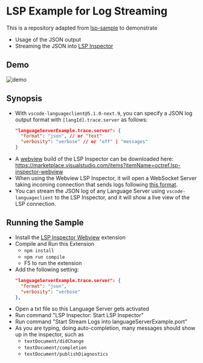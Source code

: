# LSP Example for Log Streaming

This is a repository adapted from [lsp-sample](https://github.com/Microsoft/vscode-extension-samples/tree/master/lsp-sample) to demonstrate

- Usage of the JSON output
- Streaming the JSON into [LSP Inspector](https://github.com/Microsoft/language-server-protocol-inspector)

## Demo

![demo](demo.gif)

## Synopsis

- With `vscode-languageclient@5.1.0-next.9`, you can specify a JSON log output format with `[langId].trace.server` as follows:
  ```json
  "languageServerExample.trace.server": {
    "format": "json", // or "text"
    "verbosity": "verbose" // or "off" | "messages"
  }
  ```
- A [webview](https://github.com/Microsoft/language-server-protocol-inspector/tree/master/lsp-inspector-webview) build of the LSP Inspector can be downloaded here: https://marketplace.visualstudio.com/items?itemName=octref.lsp-inspector-webview
- When using the Webview LSP Inspector, it will open a WebSocket Server taking incoming connection that sends logs following [this format](https://github.com/Microsoft/language-server-protocol-inspector#log-format).
- You can stream the JSON log of any Language Server using `vscode-languageclient` to the LSP Inspector, and it will show a live view of the LSP connection.

## Running the Sample

- Install the [LSP Inspector Webview](https://marketplace.visualstudio.com/items?itemName=octref.lsp-inspector-webview) extension
- Compile and Run this Extension
  - `npm install`
  - `npm run compile`
  - F5 to run the extension
- Add the following setting:
  ```json
  "languageServerExample.trace.server": {
    "format": "json",
    "verbosity": "verbose"
  },
  ```
- Open a txt file so this Language Server gets activated
- Run command "LSP Inspector: Start LSP Inspector"
- Run command "Start Stream Logs into languageServerExample.port"
- As you are typing, doing auto-completion, many messages should show up in the inspector, such as
  - `textDocument/didChange`
  - `textDocument/completion`
  - `textDocument/publishDiagnostics`